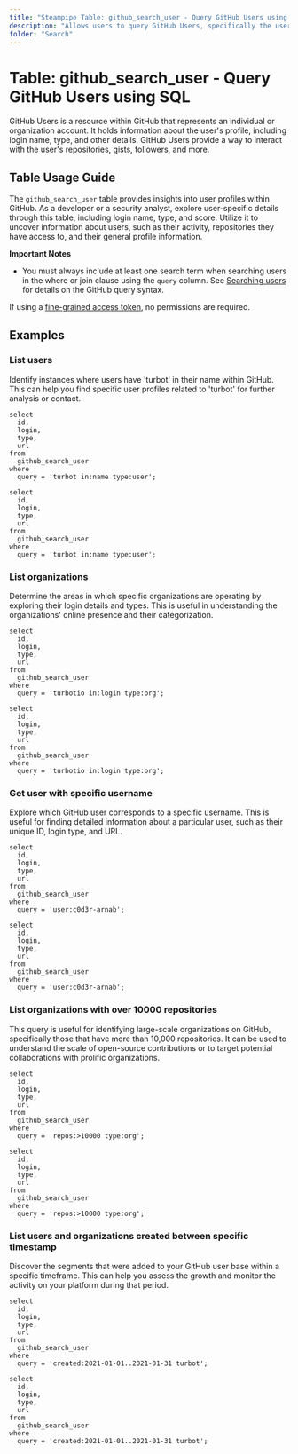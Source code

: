 ```yaml
---
title: "Steampipe Table: github_search_user - Query GitHub Users using SQL"
description: "Allows users to query GitHub Users, specifically the user's login name, type, score, and other details, providing insights into user activity and profile information."
folder: "Search"
---
```


# Table: github_search_user - Query GitHub Users using SQL

GitHub Users is a resource within GitHub that represents an individual or organization account. It holds information about the user's profile, including login name, type, and other details. GitHub Users provide a way to interact with the user's repositories, gists, followers, and more.

## Table Usage Guide

The `github_search_user` table provides insights into user profiles within GitHub. As a developer or a security analyst, explore user-specific details through this table, including login name, type, and score. Utilize it to uncover information about users, such as their activity, repositories they have access to, and their general profile information.

**Important Notes**
- You must always include at least one search term when searching users in the where or join clause using the `query` column. See [Searching users](https://docs.github.com/search-github/searching-on-github/searching-users) for details on the GitHub query syntax.

If using a [fine-grained access token](https://docs.github.com/en/authentication/keeping-your-account-and-data-secure/managing-your-personal-access-tokens#creating-a-fine-grained-personal-access-token), no permissions are required.

## Examples

### List users
Identify instances where users have 'turbot' in their name within GitHub. This can help you find specific user profiles related to 'turbot' for further analysis or contact.

```sql+postgres
select
  id,
  login,
  type,
  url
from
  github_search_user
where
  query = 'turbot in:name type:user';
```

```sql+sqlite
select
  id,
  login,
  type,
  url
from
  github_search_user
where
  query = 'turbot in:name type:user';
```

### List organizations
Determine the areas in which specific organizations are operating by exploring their login details and types. This is useful in understanding the organizations' online presence and their categorization.

```sql+postgres
select
  id,
  login,
  type,
  url
from
  github_search_user
where
  query = 'turbotio in:login type:org';
```

```sql+sqlite
select
  id,
  login,
  type,
  url
from
  github_search_user
where
  query = 'turbotio in:login type:org';
```

### Get user with specific username
Explore which GitHub user corresponds to a specific username. This is useful for finding detailed information about a particular user, such as their unique ID, login type, and URL.

```sql+postgres
select
  id,
  login,
  type,
  url
from
  github_search_user
where
  query = 'user:c0d3r-arnab';
```

```sql+sqlite
select
  id,
  login,
  type,
  url
from
  github_search_user
where
  query = 'user:c0d3r-arnab';
```

### List organizations with over 10000 repositories
This query is useful for identifying large-scale organizations on GitHub, specifically those that have more than 10,000 repositories. It can be used to understand the scale of open-source contributions or to target potential collaborations with prolific organizations.

```sql+postgres
select
  id,
  login,
  type,
  url
from
  github_search_user
where
  query = 'repos:>10000 type:org';
```

```sql+sqlite
select
  id,
  login,
  type,
  url
from
  github_search_user
where
  query = 'repos:>10000 type:org';
```

### List users and organizations created between specific timestamp
Discover the segments that were added to your GitHub user base within a specific timeframe. This can help you assess the growth and monitor the activity on your platform during that period.

```sql+postgres
select
  id,
  login,
  type,
  url
from
  github_search_user
where
  query = 'created:2021-01-01..2021-01-31 turbot';
```

```sql+sqlite
select
  id,
  login,
  type,
  url
from
  github_search_user
where
  query = 'created:2021-01-01..2021-01-31 turbot';
```